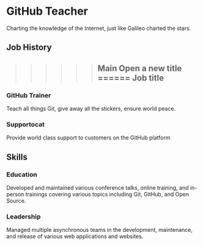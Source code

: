 # GitHub Teacher

Charting the knowledge of the Internet, just like Galileo charted the stars.


## Job History
>>>>>> Main
Open a new title
======
>>>>>> Job title
>>>>>> -----


### GitHub Trainer

Teach all things Git, give away all the stickers, ensure world peace.

### Supportocat

Provide world class support to customers on the GitHub platform

## Skills

### Education

Developed and maintained various conference talks, online training, and in-person trainings covering various topics including Git, GitHub, and Open Source.

### Leadership

Managed multiple asynchronous teams in the development, maintenance, and release of various web applications and websites.
